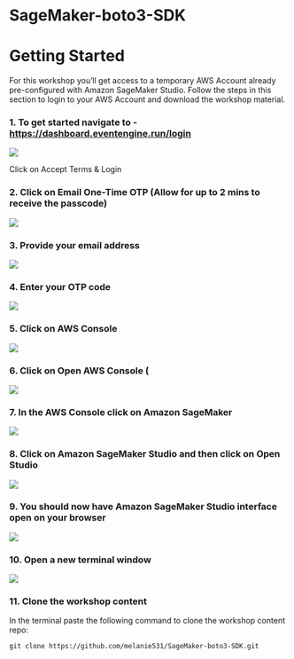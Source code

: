 # SageMaker-boto3-SDK

# Getting Started

For this workshop you’ll get access to a temporary AWS Account already pre-configured with Amazon SageMaker Studio. Follow the steps in this section to login to your AWS Account and download the workshop material.

### 1. To get started navigate to - https://dashboard.eventengine.run/login 

![](./img/setup2.png)

Click on Accept Terms & Login

### 2. Click on Email One-Time OTP (Allow for up to 2 mins to receive the passcode)

![](./img/setup3.png)

### 3. Provide your email address

![](./img/setup4.png)

### 4. Enter your OTP code

![](./img/setup5.png)

### 5. Click on AWS Console

![](./img/setup6.png)

### 6. Click on Open AWS Console (

![](./img/setup7.png)

### 7. In the AWS Console click on Amazon SageMaker

![](./img/setup8.png)

### 8. Click on Amazon SageMaker Studio and then click on Open Studio

![](./img/setup9.png)

### 9. You should now have Amazon SageMaker Studio interface open on your browser

![](./img/setup10.png)

### 10. Open a new terminal window

![](./img/setup11.png)

### 11. Clone the workshop content

In the terminal paste the following command to clone the workshop content repo:

`git clone https://github.com/melanie531/SageMaker-boto3-SDK.git`
